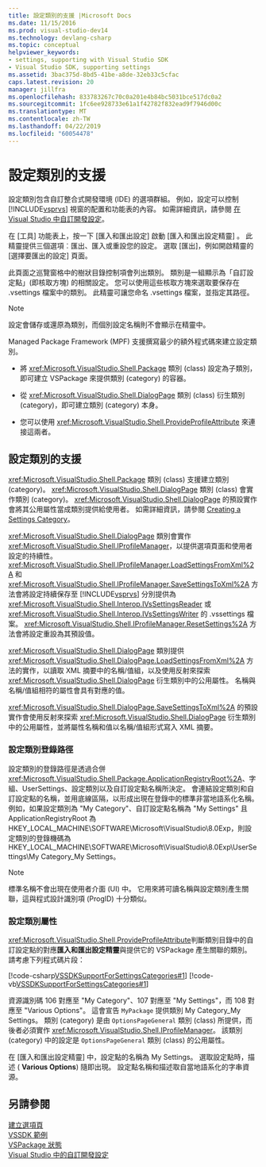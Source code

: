 ```yaml
---
title: 設定類別的支援 |Microsoft Docs
ms.date: 11/15/2016
ms.prod: visual-studio-dev14
ms.technology: devlang-csharp
ms.topic: conceptual
helpviewer_keywords:
- settings, supporting with Visual Studio SDK
- Visual Studio SDK, supporting settings
ms.assetid: 3bac375d-8bd5-41be-a8de-32eb33c5cfac
caps.latest.revision: 20
manager: jillfra
ms.openlocfilehash: 833783267c70c0a201e4b84bc5031bce517dc0a2
ms.sourcegitcommit: 1fc6ee928733e61a1f42782f832ead9f7946d00c
ms.translationtype: MT
ms.contentlocale: zh-TW
ms.lasthandoff: 04/22/2019
ms.locfileid: "60054478"
---
```

# <a name="support-for-settings-categories"></a>設定類別的支援
設定類別包含自訂整合式開發環境 (IDE) 的選項群組。 例如，設定可以控制 [!INCLUDE[vsprvs](../includes/vsprvs-md.md)] 視窗的配置和功能表的內容。 如需詳細資訊，請參閱 [在 Visual Studio 中自訂開發設定](http://msdn.microsoft.com/22c4debb-4e31-47a8-8f19-16f328d7dcd3)。  
  
 在 [工具]  功能表上，按一下 [匯入和匯出設定]  啟動 [匯入和匯出設定精靈] 。 此精靈提供三個選項︰匯出、匯入或重設您的設定。 選取 [匯出]，例如開啟精靈的 [選擇要匯出的設定]  頁面。  
  
 此頁面之巡覽窗格中的樹狀目錄控制項會列出類別。 類別是一組顯示為「自訂設定點」(即核取方塊) 的相關設定。 您可以使用這些核取方塊來選取要保存在 .vsettings 檔案中的類別。 此精靈可讓您命名 .vsettings 檔案，並指定其路徑。  
  
> [!NOTE]
>  設定會儲存或還原為類別，而個別設定名稱則不會顯示在精靈中。  
  
 Managed Package Framework (MPF) 支援撰寫最少的額外程式碼來建立設定類別。  
  
- 將 <xref:Microsoft.VisualStudio.Shell.Package> 類別 (class) 設定為子類別，即可建立 VSPackage 來提供類別 (category) 的容器。  
  
- 從 <xref:Microsoft.VisualStudio.Shell.DialogPage> 類別 (class) 衍生類別 (category)，即可建立類別 (category) 本身。  
  
- 您可以使用 <xref:Microsoft.VisualStudio.Shell.ProvideProfileAttribute> 來連接這兩者。  
  
## <a name="support-for-settings-categories"></a>設定類別的支援  
 <xref:Microsoft.VisualStudio.Shell.Package> 類別 (class) 支援建立類別 (category)。 <xref:Microsoft.VisualStudio.Shell.DialogPage> 類別 (class) 會實作類別 (category)。 <xref:Microsoft.VisualStudio.Shell.DialogPage> 的預設實作會將其公用屬性當成類別提供給使用者。 如需詳細資訊，請參閱 [Creating a Settings Category](../extensibility/creating-a-settings-category.md)。  
  
 <xref:Microsoft.VisualStudio.Shell.DialogPage> 類別會實作 <xref:Microsoft.VisualStudio.Shell.IProfileManager>，以提供選項頁面和使用者設定的持續性。 <xref:Microsoft.VisualStudio.Shell.IProfileManager.LoadSettingsFromXml%2A> 和 <xref:Microsoft.VisualStudio.Shell.IProfileManager.SaveSettingsToXml%2A> 方法會將設定持續保存至 [!INCLUDE[vsprvs](../includes/vsprvs-md.md)] 分別提供為 <xref:Microsoft.VisualStudio.Shell.Interop.IVsSettingsReader> 或 <xref:Microsoft.VisualStudio.Shell.Interop.IVsSettingsWriter> 的 .vssettings 檔案。 <xref:Microsoft.VisualStudio.Shell.IProfileManager.ResetSettings%2A> 方法會將設定重設為其預設值。  
  
 <xref:Microsoft.VisualStudio.Shell.DialogPage> 類別提供 <xref:Microsoft.VisualStudio.Shell.DialogPage.LoadSettingsFromXml%2A> 方法的實作，以讀取 XML 摘要中的名稱/值組，以及使用反射來探索 <xref:Microsoft.VisualStudio.Shell.DialogPage> 衍生類別中的公用屬性。 名稱與名稱/值組相符的屬性會具有對應的值。  
  
 <xref:Microsoft.VisualStudio.Shell.DialogPage.SaveSettingsToXml%2A> 的預設實作會使用反射來探索 <xref:Microsoft.VisualStudio.Shell.DialogPage> 衍生類別中的公用屬性，並將屬性名稱和值以名稱/值組形式寫入 XML 摘要。  
  
### <a name="settings-category-registry-path"></a>設定類別登錄路徑  
 設定類別的登錄路徑是透過合併 <xref:Microsoft.VisualStudio.Shell.Package.ApplicationRegistryRoot%2A>、字組、UserSettings、設定類別以及自訂設定點名稱所決定。 會連結設定類別和自訂設定點的名稱，並用底線區隔，以形成出現在登錄中的標準非當地語系化名稱。 例如，如果設定類別為 "My Category"、自訂設定點名稱為 "My Settings" 且 ApplicationRegistryRoot 為 HKEY_LOCAL_MACHINE\SOFTWARE\Microsoft\VisualStudio\8.0Exp，則設定類別的登錄機碼為 HKEY_LOCAL_MACHINE\SOFTWARE\Microsoft\VisualStudio\8.0Exp\UserSettings\My Category_My Settings。  
  
> [!NOTE]
>  標準名稱不會出現在使用者介面 (UI) 中。 它用來將可讀名稱與設定類別產生關聯，這與程式設計識別項 (ProgID) 十分類似。  
  
### <a name="settings-category-attribute"></a>設定類別屬性  
 <xref:Microsoft.VisualStudio.Shell.ProvideProfileAttribute>判斷類別目錄中的自訂設定點的對應**匯入和匯出設定精靈**與提供它的 VSPackage 產生關聯的類別。 請考慮下列程式碼片段：  
  
 [!code-csharp[VSSDKSupportForSettingsCategories#1](../snippets/csharp/VS_Snippets_VSSDK/vssdksupportforsettingscategories/cs/vssdksupportforsettingscategoriespackage.cs#1)]
 [!code-vb[VSSDKSupportForSettingsCategories#1](../snippets/visualbasic/VS_Snippets_VSSDK/vssdksupportforsettingscategories/vb/vssdksupportforsettingscategoriespackage.vb#1)]  
  
 資源識別碼 106 對應至 "My Category"、107 對應至 "My Settings"，而 108 對應至 "Various Options"。 這會宣告 `MyPackage` 提供類別 My Category_My Settings。 類別 (category) 是由 `OptionsPageGeneral` 類別 (class) 所提供，而後者必須實作 <xref:Microsoft.VisualStudio.Shell.IProfileManager>。 該類別 (category) 中的設定是 `OptionsPageGeneral` 類別 (class) 的公用屬性。  
  
 在 [匯入和匯出設定精靈] 中，設定點的名稱為 My Settings。 選取設定點時，描述 ( **Various Options**) 隨即出現。 設定點名稱和描述取自當地語系化的字串資源。  
  
## <a name="see-also"></a>另請參閱  
 [建立選項頁](../extensibility/creating-an-options-page.md)   
 [VSSDK 範例](../misc/vssdk-samples.md)   
 [VSPackage 狀態](../misc/vspackage-state.md)   
 [Visual Studio 中的自訂開發設定](http://msdn.microsoft.com/22c4debb-4e31-47a8-8f19-16f328d7dcd3)